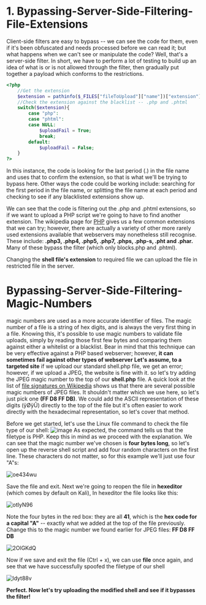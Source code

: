 # 1. Bypassing-Server-Side-Filtering-File-Extensions
Client-side filters are easy to bypass -- we can see the code for them, even if it's been obfuscated and needs processed before we can read it; but what happens when we can't see or manipulate the code? Well, that's a server-side filter. In short, we have to perform a lot of testing to build up an idea of what is or is not allowed through the filter, then gradually put together a payload which conforms to the restrictions. 
```php
<?php
    //Get the extension
    $extension = pathinfo($_FILES["fileToUpload"]["name"])["extension"];
    //Check the extension against the blacklist -- .php and .phtml
    switch($extension){
        case "php":
        case "phtml":
        case NULL:
            $uploadFail = True;
            break;
        default:
            $uploadFail = False;
    }
?>

```
In this instance, the code is looking for the last period (.) in the file name and uses that to confirm the extension, so that is what we'll be trying to bypass here. Other ways the code could be working include: searching for the first period in the file name, or splitting the file name at each period and checking to see if any blacklisted extensions show up. 

We can see that the code is filtering out the .php and .phtml extensions, so if we want to upload a PHP script we're going to have to find another extension. The wikipedia page for [PHP](https://en.wikipedia.org/wiki/PHP) gives us a few common extensions that we can try; however, there are actually a variety of other more rarely used extensions available that webservers may nonetheless still recognise. These include: **.php3, .php4, .php5, .php7, .phps, .php-s, .pht and .phar.** Many of these bypass the filter (which only blocks.php and .phtml).

Changing the **shell file's extension** to required file we can upload the file in restricted file in the server.

#  Bypassing-Server-Side-Filtering-Magic-Numbers

magic numbers are used as a more accurate identifier of files. The magic number of a file is a string of hex digits, and is always the very first thing in a file. Knowing this, it's possible to use magic numbers to validate file uploads, simply by reading those first few bytes and comparing them against either a whitelist or a blacklist. Bear in mind that this technique can be very effective against a PHP based webserver; however, **it can sometimes fail against other types of webserver**
**Let's assume, to a targeted site** if we upload our standard shell.php file, we get an error; however, if we upload a JPEG, the website is fine with it. so let's try adding the JPEG magic number to the top of our **shell.php** file. A quick look at the list of [file signatures on Wikipedia](https://en.wikipedia.org/wiki/List_of_file_signatures) shows us that there are several possible magic numbers of JPEG files. It shouldn't matter which we use here, so let's just pick one **(FF D8 FF DB)**. We could add the ASCII representation of these digits (ÿØÿÛ) directly to the top of the file but it's often easier to work directly with the hexadecimal representation, so let's cover that method.

Before we get started, let's use the Linux file command to check the file type of our shell:
![image](https://github.com/Tony-Edward-Stark/Bypassing-Server-Side-Filtering-File-Extensions-Magic-Numbers/assets/112267976/9ca49c6c-5d2f-4990-ae78-fa002f9fd8ad)
As expected, the command tells us that the filetype is PHP. Keep this in mind as we proceed with the explanation. We can see that the magic number we've chosen is **four bytes long**, so let's open up the reverse shell script and add four random characters on the first line. These characters do not matter, so for this example we'll just use four "A"s:

![oe434wu](https://github.com/Tony-Edward-Stark/Bypassing-Server-Side-Filtering-File-Extensions-Magic-Numbers/assets/112267976/31ae56a8-1b06-4426-abb0-66cb2e06301f)

Save the file and exit. Next we're going to reopen the file in **hexeditor** (which comes by default on Kali), In hexeditor the file looks like this:

![otIyN96](https://github.com/Tony-Edward-Stark/Bypassing-Server-Side-Filtering-File-Extensions-Magic-Numbers/assets/112267976/96bcfa10-00df-4883-9293-d6208977424f)

Note the four bytes in the red box: they are all **41**, which is the **hex code for a capital "A"** -- exactly what we added at the top of the file previously. Change this to the magic number we found earlier for JPEG files: **FF D8 FF DB**

![2OlGKdQ](https://github.com/Tony-Edward-Stark/Bypassing-Server-Side-Filtering-File-Extensions-Magic-Numbers/assets/112267976/16c39fad-f8d8-4c40-b283-530b22c6dc83)

Now if we save and exit the file (Ctrl + x), we can use **file** once again, and see that we have successfully spoofed the filetype of our shell

![ldyt88v](https://github.com/Tony-Edward-Stark/Bypassing-Server-Side-Filtering-File-Extensions-Magic-Numbers/assets/112267976/eceb2796-9daf-4512-bb23-7a1682ecd129)

**Perfect. Now let's try uploading the modified shell and see if it bypasses the filter!**



